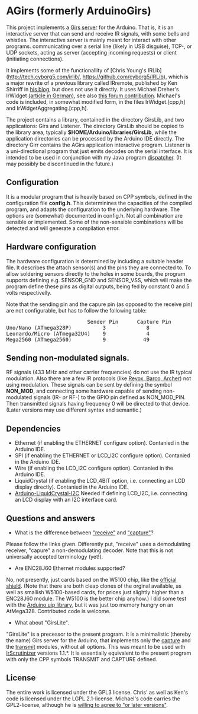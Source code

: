 # AGirs (formerly ArduinoGirs)
This project implements a [Girs
server](http://www.harctoolbox.org/Girs.html) for the Arduino. That
is, it is an interactive server that can send and receive IR signals,
with some bells and whistles. The interactive server is mainly meant
for interact with other programs. communicating over a serial line
(likely in USB disguise), TCP-, or UDP sockets, acting as server
(accepting incoming requests) or client (initiating connections).

It implements some of the functionallity of [Chris Young's
IRLib](http://tech.cyborg5.com/irlib/, 
https://github.com/cyborg5/IRLib), which is a major
rewrite of a previous library called IRremote, published by
Ken Shirriff in [his blog](http://www.righto.com/2009/08/multi-protocol-infrared-remote-library.html), but does not use it directly. 
It uses Michael Dreher's
IrWidget [(article in
German)](http://www.mikrocontroller.net/articles/High-Speed_capture_mit_ATmega_Timer),
see also [this forum
contribution](http://www.hifi-remote.com/forums/viewtopic.php?p=111876#111876).
Michael's code is included, in somewhat modified form, in the files
IrWidget.[cpp,h] and IrWidgetAggregating.[cpp,h].

The project contains a library, contained in the directory GirsLib,
and two applications: Girs and Listener. The directory GirsLib should
be copied to 
the library area, typically <b>$HOME/Arduino/libraries/GirsLib</b>, while the
application directories can be processed by the Arduino IDE
directly. The directory Girr contains the AGirs application
interactive program. Listener is a uni-directional program that just
emits decodes on the serial interface. It is intended to be used in
conjunction with my Java program
[dispatcher](https://github.com/bengtmartensson/dispatcher). (It may
possibly be discontinued in the future.)

## Configuration
It is a modular program that is heavily based on CPP symbols, defined
in the configuration file __config.h__. This determinines the capacities of the
compiled program, and adapts the configuration to the underlying
hardware. The options are (somewhat) documented in config.h.
Not all combination are sensible or implemented. Some of the non-sensible
combinations will be detected and will generate a compilation error.

## Hardware configuration
The hardware configuration is determined by including a suitable
header file. It describes the attach sensor(s) and the pins
they are connected to. To allow soldering sensors directly to the
holes in some boards, the program supports defining e.g. SENSOR_GND
and SENSOR_VSS, which will make the program define these pins as
digital outputs, being fed by constant 0 and 5 volts respectivelly.

Note that the sending pin and the capure pin
(as opposed to the receive pin) are not configurable, but has to
follow the following table:

<pre>
                          Sender Pin      Capture Pin
Uno/Nano (ATmega328P)          3             8
Leonardo/Micro (ATmega32U4)    9             4
Mega2560 (ATmega2560)          9            49
</pre>

## Sending non-modulated signals.
RF signals (433 MHz and other carrier frequencies) do not use the IR
typical modulation. Also there are a few IR protocols (like [Revox, Barco,
Archer](http://www.hifi-remote.com/forums/viewtopic.php?t=14186&start=40))
not using modulation. These signals can be sent by defining the symbol
__NON_MOD__, and connecting
some hardware capable of sending non-modulated signals (IR- _or_ RF-)
to the GPIO pin defined as NON_MOD_PIN. Then transmitted signals
having frequency 0 will be directed to that device. (Later versions
may use different syntax and semantic.)

## Dependencies

* Ethernet (if enabling the ETHERNET configure option). Contanied in the Arduino IDE. 
* SPI (if enabling the ETHERNET or LCD_I2C configure option). Contanied in the Arduino IDE. 
* Wire (if enabling the LCD_I2C configure option). Contanied in the Arduino IDE.
* LiquidCrystal (if enabling the LCD_4BIT option, i.e. connecting an
LCD display directly). Contanied in the Arduino IDE. 
* [Arduino-LiquidCrystal-I2C](https://github.com/fdebrabander/Arduino-LiquidCrystal-I2C-library.git)
Needed if defining LCD_I2C, i.e. connecting an LCD display with an I2C interface card.

## Questions and answers

* What is the difference between
  ["receive"](http://www.harctoolbox.org/Glossary.html#ReceivingIrSignals)
  and   ["capture"](http://www.harctoolbox.org/Glossary.html#Capturing)?

Please follow the links given. Differently put, "receive" uses a
demodulating receiver, "capure" a non-demodulating decoder. Note that
this is not universally accepted terminology (yet!).

* Are ENC28J60 Ethernet modules supported?

No, not presently, just cards based on the W5100 chip, like the
[official
shield](https://www.arduino.cc/en/Main/ArduinoEthernetShield). (Note
that there are both cleap clones of the orginal available, as well as
smallish W5100-based cards, for prices just slightly higher than a
ENC28J60 module. The W5100 is the better chip anyhow.) I did some test
with the [Arduino uip
library](https://github.com/ntruchsess/arduino_uip), but it was
just too memory hungry on an AtMega328. Contributed code is welcome.

* What about "GirsLite".

"GirsLite" is a precessor to the present program. It is a minimalistic
(thereby the name) Girs server
for the Arduino, that implements only the
[capture](http://www.harctoolbox.org/Girs.html#Capture) and the
[transmit](http://www.harctoolbox.org/Girs.html#Transmit) modules,
without all options. This was meant to be used with
[IrScrutinizer](http://www.harctoolbox.org/IrScrutinizer.html)
versions 1.1.*. It is essentially equivalent to the present program
with only the CPP symbols TRANSMIT and CAPTURE defined.

## License
The entire work is licensed under the GPL3 license. Chris' as well as Ken's
code is licensed under the LGPL 2.1-license. Michael's code carries the
GPL2-license, although he is [willing to agree to "or later 
versions"](http://www.hifi-remote.com/forums/viewtopic.php?p=112586#112586).
